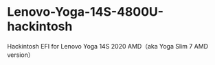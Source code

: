 # Lenovo-Yoga-14S-4800U-hackintosh
Hackintosh EFI for Lenovo Yoga 14S 2020 AMD（aka Yoga Slim 7 AMD version）

